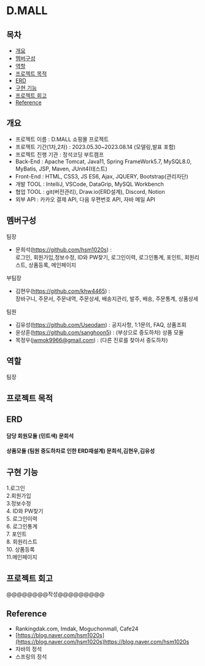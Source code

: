 # D.MALL

## 목차
* [개요](#개요)
* [멤버구성](#멤버구성)
* [역할](#역할)
* [프로젝트 목적](#프로젝트-목적)
* [ERD](#ERD)
* [구현 기능](#구현-기능)
* [프로젝트 회고](#프로젝트-회고)
* [Reference](#Reference)

## 개요
* 프로젝트 이름 : D.MALL 쇼핑몰 프로젝트
* 프로젝트 기간(1차,2차) : 2023.05.30~2023.08.14 (모델링,발표 포함) 
* 프로젝트 진행 기관 : 정석코딩 부트캠프
* Back-End : Apache Tomcat, Java11, Spring FrameWork5.7, MySQL8.0, MyBatis, JSP, Maven, JUnit4(테스트)
* Front-End : HTML, CSS3, JS ES6, Ajax, JQUERY, Bootstrap(관리자단)
* 개발 TOOL : IntelliJ, VSCode, DataGrip, MySQL Workbench
* 협업 TOOL : git(버전관리), Draw.io(ERD설계), Discord, Notion
* 외부 API : 카카오 결제 API, 다음 우편번호 API, 자바 메일 API

## 멤버구성

팀장<br>
* 문희석(https://github.com/hsm1020s) : <br>
로그인, 회원가입,정보수정, ID와 PW찾기, 로그인이력, 로그인통계, 포인트, 회원리스트, 상품등록, 메인페이지<br>

부팀장<br>
* 김현우(https://github.com/khw4465) : <br>
  장바구니, 주문서, 주문내역, 주문상세, 배송지관리, 발주, 배송, 주문통계, 상품상세<br>

팀원<br>
* 김유성(https://github.com/Useodam) : 공지사항, 1:1문의, FAQ, 상품조회<br>
* 윤상훈(https://github.com/sanghoon5) : (부상으로 중도하차) 상품 모듈 
* 목정우(jwmok9966@gmail.com) : (다른 진로를 찾아서 중도하차) 

## 역할
팀장 

## 프로젝트 목적


## ERD
#### 담당 회원모듈 (민트색) 문희석

#### 상품모듈 (팀원 중도하차로 인한 ERD재설계) 문희석,김현우,김유성   

## 구현 기능
1.로그인<br>
2.회원가입<br>
3.정보수정<br>
4. ID와 PW찾기<br>
5. 로그인이력<br>
6. 로그인통계<br>
7. 포인트<br>
8. 회원리스트<br>
10. 상품등록<br>
11.메인페이지<br>

## 프로젝트 회고

@@@@@@@@작성@@@@@@@@@

## Reference
* Rankingdak.com, Imdak, Moguchonmall, Cafe24
* [https://blog.naver.com/hsm1020s](https://blog.naver.com/hsm1020s)https://blog.naver.com/hsm1020s
* 자바의 정석
* 스프링의 정석
